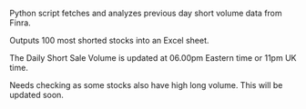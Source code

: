 Python script fetches and analyzes previous day short volume data from Finra. 

Outputs 100 most shorted stocks into an Excel sheet. 

The Daily Short Sale Volume is updated at 06.00pm Eastern time or 11pm UK time.

Needs checking as some stocks also have high long volume. This will be updated soon.
